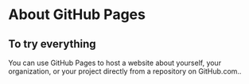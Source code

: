 # About GitHub Pages
## To try everything

You can use GitHub Pages to host a website about yourself, your organization, or your project directly from a repository on GitHub.com..

